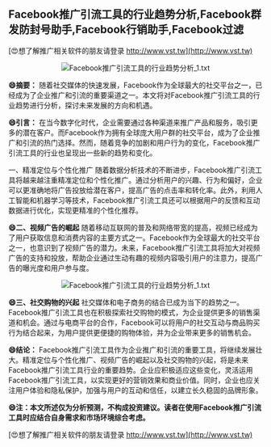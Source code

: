 ## **Facebook推广引流工具的行业趋势分析,Facebook群发防封号助手,Facebook行销助手,Facebook过滤**

[😍想了解推广相关软件的朋友请登录 http://www.vst.tw](http://www.vst.tw)

 <center><img src="https://vst.tw/MP4/tuiguang/png/6.png" alt="Facebook推广引流工具的行业趋势分析_1.txt"></center>

**😄摘要：**
随着社交媒体的快速发展，Facebook作为全球最大的社交平台之一，已经成为了企业推广和引流的重要渠道之一。本文将对Facebook推广引流工具的行业趋势进行分析，探讨未来发展的方向和机遇。

**😄引言：**
在当今数字化时代，企业需要通过各种渠道来推广产品和服务，吸引更多的潜在客户。而Facebook作为拥有全球庞大用户群的社交平台，成为了企业推广和引流的热门选择。然而，随着竞争的加剧和用户行为的变化，Facebook推广引流工具的行业也呈现出一些新的趋势和变化。

一、精准定位与个性化推广
随着数据分析技术的不断进步，Facebook推广引流工具将越来越注重精准定位和个性化推广。通过分析用户的兴趣、行为和偏好，企业可以更准确地将广告投放给潜在客户，提高广告的点击率和转化率。此外，利用人工智能和机器学习等技术，Facebook推广引流工具还可以根据用户的反馈和互动数据进行优化，实现更精准的个性化推荐。

**😄二、视频广告的崛起**
随着移动互联网的普及和网络带宽的提高，视频已经成为了用户获取信息和消费内容的主要方式之一。Facebook作为全球最大的社交平台之一，也意识到了视频广告的潜力。未来，Facebook推广引流工具将加大对视频广告的支持和投放，帮助企业通过生动有趣的视频内容吸引用户的注意力，提高广告的曝光度和用户参与度。

 <center><img src="https://vst.tw/MP4/tuiguang/png/7.png" alt="Facebook推广引流工具的行业趋势分析_1.txt"></center>

**😄三、社交购物的兴起**
社交媒体和电子商务的结合已成为当下的趋势之一。Facebook推广引流工具也在积极探索社交购物的模式，为企业提供更多的销售渠道和机会。通过与电商平台的合作，Facebook可以将用户的社交互动与商品购买行为结合起来，为用户提供更便捷的购物体验，并为企业带来更多的销售机会。

**😄结论：**
Facebook推广引流工具作为企业推广和引流的重要工具，将继续发展壮大。精准定位与个性化推广、视频广告的崛起以及社交购物的兴起，将是未来Facebook推广引流工具行业的重要趋势。企业应积极适应这些变化，灵活运用Facebook推广引流工具，以实现更好的营销效果和商业价值。同时，企业也应关注用户体验和隐私保护，加强与用户的互动和信任，以建立长久稳固的品牌形象。

**😄注：本文所述仅为分析预测，不构成投资建议。读者在使用Facebook推广引流工具时应结合自身需求和市场环境综合考虑。**

[😍想了解推广相关软件的朋友请登录 http://www.vst.tw](http://www.vst.tw)



